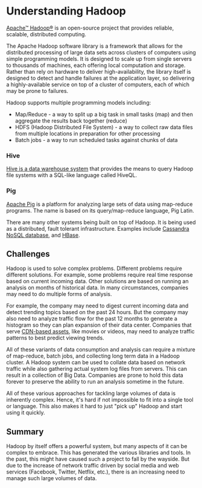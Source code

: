 # Understanding Hadoop

[Apache™ Hadoop®](http://hadoop.apache.org/) is an open-source project that provides reliable, scalable, distributed computing.

The Apache Hadoop software library is a framework that allows for the distributed processing of large data sets across clusters of computers using simple programming models. It is designed to scale up from single servers to thousands of machines, each offering local computation and storage. Rather than rely on hardware to deliver high-availability, the library itself is designed to detect and handle failures at the application layer, so delivering a highly-available service on top of a cluster of computers, each of which may be prone to failures.

Hadoop supports multiple programming models including:
- Map/Reduce - a way to split up a big task in small tasks (map) and then aggregate the results back together (reduce)
- HDFS (Hadoop Distributed File System) - a way to collect raw data files from multiple locations in preparation for other processing
- Batch jobs - a way to run scheduled tasks against chunks of data

### Hive

[Hive is a data warehouse system](http://hive.apache.org/) that provides the means to query Hadoop file systems with a SQL-like language called HiveQL.

### Pig

[Apache Pig](http://pig.apache.org/) is a platform for analyzing large sets of data using map-reduce programs. The name is based on its query/map-reduce language, Pig Latin.

There are many other systems being built on top of Hadoop. It is being used as a distributed, fault tolerant infrastructure. Examples include [Cassandra NoSQL database](http://cassandra.apache.org/), and [HBase](http://hbase.apache.org/).

## Challenges

Hadoop is used to solve complex problems. Different problems require different solutions. For example, some problems require real time response based on current incoming data. Other solutions are based on running an analysis on months of historical data. In many circumstances, companies may need to do multiple forms of analysis. 

For example, the company may need to digest current incoming data and detect trending topics based on the past 24 hours. But the company may also need to analyze traffic flow for the past 12 months to generate a histogram so they can plan expansion of their data center. Companies that serve [CDN-based assets](https://en.wikipedia.org/wiki/Content_delivery_network), like movies or videos, may need to analyze traffic patterns to best predict viewing trends.

All of these variants of data consumption and analysis can require a mixture of map-reduce, batch jobs, and collecting long term data in a Hadoop cluster. A Hadoop system can be used to collate data based on network traffic while also gathering actual system log files from servers. This can result in a collection of Big Data. Companies are prone to hold this data forever to preserve the ability to run an analysis sometime in the future.

All of these various approaches for tackling large volumes of data is inherently complex. Hence, it's hard if not impossible to fit into a single tool or language. This also makes it hard to just "pick up" Hadoop and start using it quickly.


## Summary

Hadoop by itself offers a powerful system, but many aspects of it can be complex to embrace. This has generated the various libraries and tools. In the past, this might have caused such a project to fall by the wayside. But due to the increase of network traffic driven by social media and web services (Facebook, Twitter, Netflix, etc.), there is an increasing need to manage such large volumes of data.

